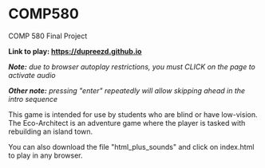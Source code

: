 # COMP580
COMP 580 Final Project

**Link to play: https://dupreezd.github.io**

***Note:*** *due to browser autoplay restrictions, you must CLICK on the page to activate audio*

***Other note:*** *pressing "enter" repeatedly will allow skipping ahead in the intro sequence*

This game is intended for use by students who are blind or have low-vision. The Eco-Architect is an adventure game where the player is tasked with rebuilding an island town.

You can also download the file "html_plus_sounds" and click on index.html to play in any browser. 



